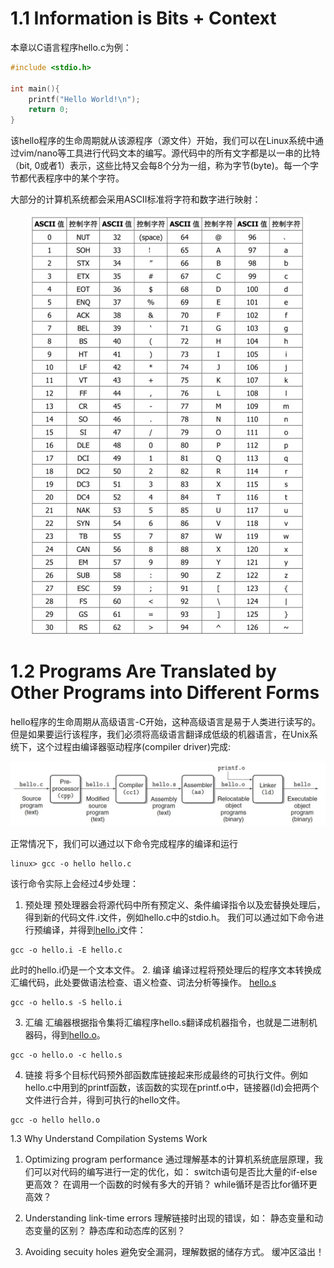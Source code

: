 # 1.1 Information is Bits + Context
本章以C语言程序hello.c为例：

```hello.c
#include <stdio.h>

int main(){
    printf("Hello World!\n");
    return 0;
}
```
该hello程序的生命周期就从该源程序（源文件）开始，我们可以在Linux系统中通过vim/nano等工具进行代码文本的编写。源代码中的所有文字都是以一串的比特（bit, 0或者1）表示，这些比特又会每8个分为一组，称为字节(byte)。每一个字节都代表程序中的某个字符。

大部分的计算机系统都会采用ASCII标准将字符和数字进行映射：

<center>
    <img src="../Resource/img/ASCII.jpg" alt="ASCII">
</center>

# 1.2 Programs Are Translated by Other Programs into Different Forms
hello程序的生命周期从高级语言-C开始，这种高级语言是易于人类进行读写的。但是如果要运行该程序，我们必须将高级语言翻译成低级的机器语言，在Unix系统下，这个过程由编译器驱动程序(compiler driver)完成:

<center>
    <img src="../Resource/img/Compilation.jpg" alt="Compilation">
</center>

正常情况下，我们可以通过以下命令完成程序的编译和运行

```
linux> gcc -o hello hello.c
```
该行命令实际上会经过4步处理：
1. 预处理
预处理器会将源代码中所有预定义、条件编译指令以及宏替换处理后，得到新的代码文件.i文件，例如hello.c中的stdio.h。
我们可以通过如下命令进行预编译，并得到[hello.i](./hello.i)文件：
```
gcc -o hello.i -E hello.c
```
此时的hello.i仍是一个文本文件。
2. 编译
编译过程将预处理后的程序文本转换成汇编代码，此处要做语法检查、语义检查、词法分析等操作。
[hello.s](./hello.s)
```
gcc -o hello.s -S hello.i
```
3. 汇编
汇编器根据指令集将汇编程序hello.s翻译成机器指令，也就是二进制机器码，得到[hello.o](./hello.o)。
```
gcc -o hello.o -c hello.s
```
4. 链接
将多个目标代码预外部函数库链接起来形成最终的可执行文件。例如hello.c中用到的printf函数，该函数的实现在printf.o中，链接器(ld)会把两个文件进行合并，得到可执行的hello文件。
```
gcc -o hello hello.o
```

1.3 Why Understand Compilation Systems Work
1. Optimizing program performance
通过理解基本的计算机系统底层原理，我们可以对代码的编写进行一定的优化，如：
switch语句是否比大量的if-else更高效？
在调用一个函数的时候有多大的开销？
while循环是否比for循环更高效？

2. Understanding link-time errors
理解链接时出现的错误，如：
静态变量和动态变量的区别？
静态库和动态库的区别？

3. Avoiding secuity holes
避免安全漏洞，理解数据的储存方式。
缓冲区溢出！

